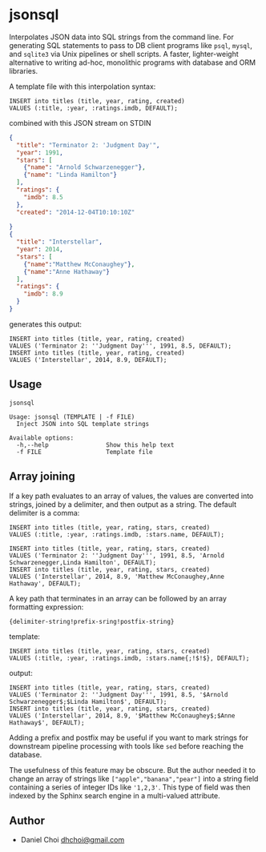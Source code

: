 # jsonsql

Interpolates JSON data into SQL strings from the command line. For generating
SQL statements to pass to DB client programs like `psql`, `mysql`, and
`sqlite3` via Unix pipelines or shell scripts. A faster, lighter-weight
alternative to writing ad-hoc, monolithic programs with database and ORM
libraries. 

A template file with this interpolation syntax:

    INSERT into titles (title, year, rating, created) 
    VALUES (:title, :year, :ratings.imdb, DEFAULT);

combined with this JSON stream on STDIN

```json
{
  "title": "Terminator 2: 'Judgment Day'",
  "year": 1991,
  "stars": [
    {"name": "Arnold Schwarzenegger"},
    {"name": "Linda Hamilton"}
  ],
  "ratings": {
    "imdb": 8.5
  },
  "created": "2014-12-04T10:10:10Z"
  
}
{
  "title": "Interstellar",
  "year": 2014,
  "stars": [
    {"name":"Matthew McConaughey"},
    {"name":"Anne Hathaway"}
  ],
  "ratings": {
    "imdb": 8.9
  }
}
```

generates this output:

    INSERT into titles (title, year, rating, created)
    VALUES ('Terminator 2: ''Judgment Day''', 1991, 8.5, DEFAULT);
    INSERT into titles (title, year, rating, created)
    VALUES ('Interstellar', 2014, 8.9, DEFAULT);

## Usage


```
jsonsql

Usage: jsonsql (TEMPLATE | -f FILE)
  Inject JSON into SQL template strings

Available options:
  -h,--help                Show this help text
  -f FILE                  Template file
```

## Array joining

If a key path evaluates to an array of values, the values are converted
into strings, joined by a delimiter, and then output as a string. The
default delimiter is a comma:

```
INSERT into titles (title, year, rating, stars, created) 
VALUES (:title, :year, :ratings.imdb, :stars.name, DEFAULT);
```

```
INSERT into titles (title, year, rating, stars, created)
VALUES ('Terminator 2: ''Judgment Day''', 1991, 8.5, 'Arnold Schwarzenegger,Linda Hamilton', DEFAULT);
INSERT into titles (title, year, rating, stars, created)
VALUES ('Interstellar', 2014, 8.9, 'Matthew McConaughey,Anne Hathaway', DEFAULT);
```

A key path that terminates in an array can be followed by an array formatting expression:

```
{delimiter-string!prefix-sring!postfix-string}
```


template:
```
INSERT into titles (title, year, rating, stars, created) 
VALUES (:title, :year, :ratings.imdb, :stars.name{;!$!$}, DEFAULT);
```

output:
```
INSERT into titles (title, year, rating, stars, created)
VALUES ('Terminator 2: ''Judgment Day''', 1991, 8.5, '$Arnold Schwarzenegger$;$Linda Hamilton$', DEFAULT);
INSERT into titles (title, year, rating, stars, created)
VALUES ('Interstellar', 2014, 8.9, '$Matthew McConaughey$;$Anne Hathaway$', DEFAULT);
```

Adding a prefix and postfix may be useful if you want to mark strings
for downstream pipeline processing with tools like `sed` before reaching
the database.

The usefulness of this feature may be obscure. But the author needed it to
change an array of strings like `["apple","banana","pear"]` into a string field
containing a series of integer IDs like `'1,2,3'`. This type of field was then 
indexed by the Sphinx search engine in a multi-valued attribute.

## Author

* Daniel Choi <dhchoi@gmail.com>
